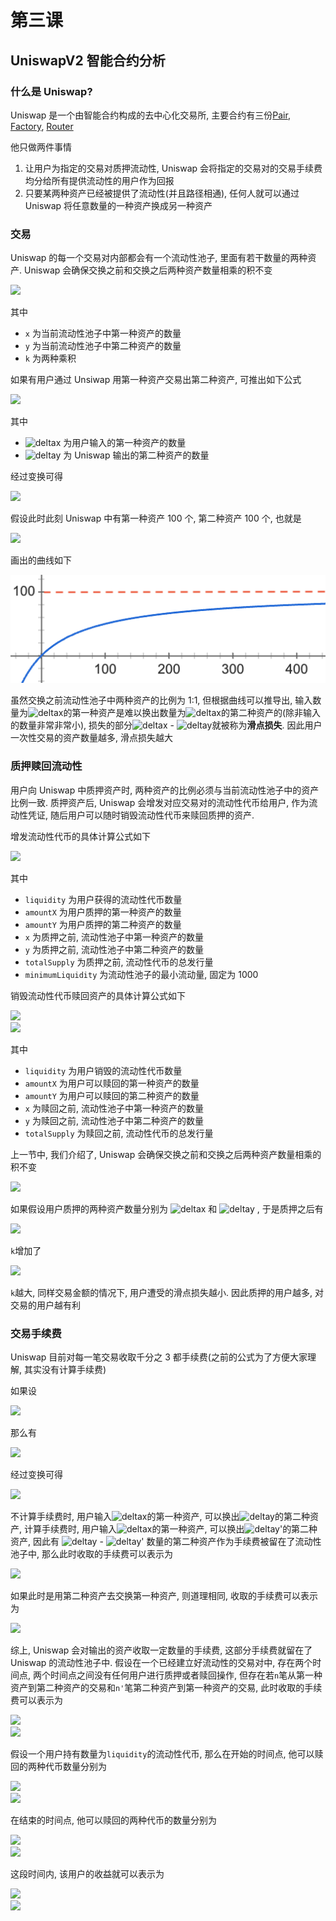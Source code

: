 # 第三课

## UniswapV2 智能合约分析

### 什么是 Uniswap?

Uniswap 是一个由智能合约构成的去中心化交易所, 主要合约有三份[Pair](https://github.com/Uniswap/uniswap-v2-core/blob/master/contracts/UniswapV2Pair.sol), [Factory](https://github.com/Uniswap/uniswap-v2-core/blob/master/contracts/UniswapV2Factory.sol), [Router](https://github.com/Uniswap/uniswap-v2-periphery/blob/master/contracts/UniswapV2Router02.sol)

他只做两件事情

1. 让用户为指定的交易对质押流动性, Uniswap 会将指定的交易对的交易手续费均分给所有提供流动性的用户作为回报
2. 只要某两种资产已经被提供了流动性(并且路径相通), 任何人就可以通过 Uniswap 将任意数量的一种资产换成另一种资产

### 交易

Uniswap 的每一个交易对内部都会有一个流动性池子, 里面有若干数量的两种资产. Uniswap 会确保交换之前和交换之后两种资产数量相乘的积不变

<img src="https://render.githubusercontent.com/render/math?math=x * y %3D k">

其中

- `x` 为当前流动性池子中第一种资产的数量
- `y` 为当前流动性池子中第二种资产的数量
- `k` 为两种乘积

如果有用户通过 Unsiwap 用第一种资产交易出第二种资产, 可推出如下公式

<img src="https://render.githubusercontent.com/render/math?math=(x %2B %5CDelta x) * (y - %5CDelta y) %3D k" style="height:20px;">

其中

- ![deltax] 为用户输入的第一种资产的数量
- ![deltay] 为 Uniswap 输出的第二种资产的数量

经过变换可得

<img src="https://render.githubusercontent.com/render/math?math=%5CDelta y %3D y - %5Cfrac%7Bk%7D%7Bx %2B %5CDelta x%7D %3D %5Cfrac%7Bx * y %2B %5CDelta x * y - k%7D%7Bx %2B %5CDelta x%7D %3D %5Cfrac%7B%5CDelta x * y%7D%7Bx %2B %5CDelta x%7D" style="height:40px;">

假设此时此刻 Uniswap 中有第一种资产 100 个, 第二种资产 100 个, 也就是

<img src="https://render.githubusercontent.com/render/math?math=%5CDelta y %3D %5Cfrac%7B%5CDelta x \* 100%7D%7B100 %2B %5CDelta x%7D" style="height:40px;">

画出的曲线如下

![](../img/14.png)

虽然交换之前流动性池子中两种资产的比例为 1:1, 但根据曲线可以推导出, 输入数量为![deltax]的第一种资产是难以换出数量为![deltax]的第二种资产的(除非输入的数量非常非常小), 损失的部分![deltax] - ![deltay]就被称为**滑点损失**. 因此用户一次性交易的资产数量越多, 滑点损失越大

### 质押赎回流动性

用户向 Uniswap 中质押资产时, 两种资产的比例必须与当前流动性池子中的资产比例一致. 质押资产后, Uniswap 会增发对应交易对的流动性代币给用户, 作为流动性凭证, 随后用户可以随时销毁流动性代币来赎回质押的资产.

增发流动性代币的具体计算公式如下

<img src="https://render.githubusercontent.com/render/math?math=liquidity%3D%5Cbegin%7Bcases%7D%5Csqrt%7BamountX * amountY%7D - minimumLiquidity%2C%5Cquad totalSupply %3D 0%5C%5C%5Cmin(%5Cfrac%7BamountX%7D%7Bx%7D * totalSupply%2C %5Cfrac%7BamountY%7D%7By%7D * totalSupply)%2C %5Cquad totalSupply %3E 0%5Cend%7Bcases%7D" style="height:60px;">

其中

- `liquidity` 为用户获得的流动性代币数量
- `amountX` 为用户质押的第一种资产的数量
- `amountY` 为用户质押的第二种资产的数量
- `x` 为质押之前, 流动性池子中第一种资产的数量
- `y` 为质押之前, 流动性池子中第二种资产的数量
- `totalSupply` 为质押之前, 流动性代币的总发行量
- `minimumLiquidity` 为流动性池子的最小流动量, 固定为 1000

销毁流动性代币赎回资产的具体计算公式如下

<img src="https://render.githubusercontent.com/render/math?math=amountX %3D %5Cfrac%7Bliquidity%7D%7BtotalSupply%7D * x" style="height:30px;">
<br/>
<img src="https://render.githubusercontent.com/render/math?math=amountY %3D %5Cfrac%7Bliquidity%7D%7BtotalSupply%7D * y" style="height:30px;">

其中

- `liquidity` 为用户销毁的流动性代币数量
- `amountX` 为用户可以赎回的第一种资产的数量
- `amountY` 为用户可以赎回的第二种资产的数量
- `x` 为赎回之前, 流动性池子中第一种资产的数量
- `y` 为赎回之前, 流动性池子中第二种资产的数量
- `totalSupply` 为赎回之前, 流动性代币的总发行量

上一节中, 我们介绍了, Uniswap 会确保交换之前和交换之后两种资产数量相乘的积不变

<img src="https://render.githubusercontent.com/render/math?math=x * y %3D k">

如果假设用户质押的两种资产数量分别为 ![deltax] 和 ![deltay] , 于是质押之后有

<img src="https://render.githubusercontent.com/render/math?math=(x %2B %5CDelta x) * (y %2B %5CDelta y) %3D k%27">

`k`增加了

<img src="https://render.githubusercontent.com/render/math?math=%5CDelta k %3D k%27 - k %3D %5CDelta y * x %2B %5CDelta x * y %2B %5CDelta x * %5CDelta y">

`k`越大, 同样交易金额的情况下, 用户遭受的滑点损失越小. 因此质押的用户越多, 对交易的用户越有利

### 交易手续费

Uniswap 目前对每一笔交易收取千分之 3 都手续费(之前的公式为了方便大家理解, 其实没有计算手续费)

如果设

<img src="https://render.githubusercontent.com/render/math?math=%5CDelta x%27 %3D %5CDelta x * %5Cfrac%7B997%7D%7B1000%7D">

那么有

<img src="https://render.githubusercontent.com/render/math?math=%5CDelta y%27 %3D %5Cfrac%7B%5CDelta x%27 * y%7D%7Bx %2B %5CDelta x%27%7D">

经过变换可得

<img src="https://render.githubusercontent.com/render/math?math=%5CDelta y%27 %3D %5Cfrac%7B997 * %5CDelta x * y%7D%7B1000 * x %2B 997 * %5CDelta x%7D">

不计算手续费时, 用户输入![deltax]的第一种资产, 可以换出![deltay]的第二种资产, 计算手续费时, 用户输入![deltax]的第一种资产, 可以换出![deltay']的第二种资产, 因此有 ![deltay] - ![deltay'] 数量的第二种资产作为手续费被留在了流动性池子中, 那么此时收取的手续费可以表示为

<img src="https://render.githubusercontent.com/render/math?math=feeXToY %3D %5CDelta y - %5CDelta y%27">

如果此时是用第二种资产去交换第一种资产, 则道理相同, 收取的手续费可以表示为

<img src="https://render.githubusercontent.com/render/math?math=feeYToX %3D %5CDelta x - %5CDelta x%27">

综上, Uniswap 会对输出的资产收取一定数量的手续费, 这部分手续费就留在了 Uniswap 的流动性池子中. 假设在一个已经建立好流动性的交易对中, 存在两个时间点, 两个时间点之间没有任何用户进行质押或者赎回操作, 但存在若`n`笔从第一种资产到第二种资产的交易和`n'`笔第二种资产到第一种资产的交易, 此时收取的手续费可以表示为

<img src="https://render.githubusercontent.com/render/math?math=totalFeeXToY %3D %5Csum_%7Bi%3D1%7D%5En feeXToY_i">
<br/>
<img src="https://render.githubusercontent.com/render/math?math=totalFeeYToX %3D %5Csum_%7Bi%3D1%7D%5E%7Bn%27%7D feeYToX_i">

假设一个用户持有数量为`liquidity`的流动性代币, 那么在开始的时间点, 他可以赎回的两种代币数量分别为

<img src="https://render.githubusercontent.com/render/math?math=amountX %3D %5Cfrac%7Bliquidity%7D%7BtotalSupply%7D * x" style="height:30px;">
<br/>
<img src="https://render.githubusercontent.com/render/math?math=amountY %3D %5Cfrac%7Bliquidity%7D%7BtotalSupply%7D * y" style="height:30px;">

在结束的时间点, 他可以赎回的两种代币的数量分别为

<img src="https://render.githubusercontent.com/render/math?math=amountX %3D %5Cfrac%7Bliquidity%7D%7BtotalSupply%7D * (x %2B totalFeeYToX)" style="height:30px;">
<br/>
<img src="https://render.githubusercontent.com/render/math?math=amountY %3D %5Cfrac%7Bliquidity%7D%7BtotalSupply%7D * (y %2B totalFeeXToY)" style="height:30px;">

这段时间内, 该用户的收益就可以表示为

<img src="https://render.githubusercontent.com/render/math?math=profitX %3D %5Cfrac%7Bliquidity%7D%7BtotalSupply%7D * totalFeeYToX" style="height:30px;">
<br/>
<img src="https://render.githubusercontent.com/render/math?math=profitY %3D %5Cfrac%7Bliquidity%7D%7BtotalSupply%7D * totalFeeXToY" style="height:30px;">

[deltax]: <https://render.githubusercontent.com/render/math?math=%5cDelta x>
[deltay]: <https://render.githubusercontent.com/render/math?math=%5cDelta y>
[deltax']: <https://render.githubusercontent.com/render/math?math=%5cDelta x%27>
[deltay']: <https://render.githubusercontent.com/render/math?math=%5cDelta y%27>
